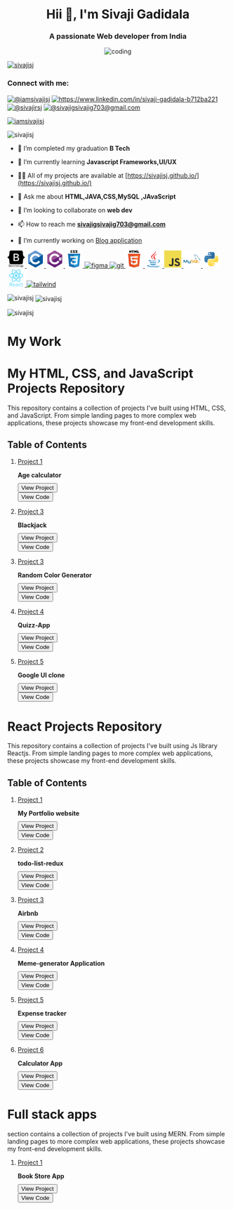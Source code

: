 <h1 align="center">Hii 👋, I'm Sivaji Gadidala</h1>
<h3 align="center">A passionate Web developer from India</h3>
<p align="center">
  <img alt="coding" width="500" src="https://miro.medium.com/max/1360/0*7Q3yvSIv_t0ioJ-Z.gif">
</p>

<p align="left"> <a href="https://github.com/ryo-ma/github-profile-trophy"><img src="https://github-profile-trophy.vercel.app/?username=sivajisj" alt="sivajisj" /></a> </p>
<h3 align="left">Connect with me:</h3>
<p align="left">
<a href="https://twitter.com/@iamsivajisj" target="blank"><img align="center" src="https://raw.githubusercontent.com/rahuldkjain/github-profile-readme-generator/master/src/images/icons/Social/twitter.svg" alt="@iamsivajisj" height="30" width="40" /></a>
<a href="https://linkedin.com/in/https://www.linkedin.com/in/sivaji-gadidala-b712ba221" target="blank"><img align="center" src="https://raw.githubusercontent.com/rahuldkjain/github-profile-readme-generator/master/src/images/icons/Social/linked-in-alt.svg" alt="https://www.linkedin.com/in/sivaji-gadidala-b712ba221" height="30" width="40" /></a>
<a href="https://instagram.com/@sivajiisj" target="blank"><img align="center" src="https://raw.githubusercontent.com/rahuldkjain/github-profile-readme-generator/master/src/images/icons/Social/instagram.svg" alt="@sivajirsj" height="30" width="40" /></a>
<a href="https://www.hackerearth.com/@sivajigsivajig703@gmail.com" target="blank"><img align="center" src="https://raw.githubusercontent.com/rahuldkjain/github-profile-readme-generator/master/src/images/icons/Social/hackerearth.svg" alt="@sivajigsivajig703@gmail.com" height="30" width="40" /></a>
</p>
<p align="left"> <a href="https://twitter.com/iamsivajisj" target="blank"><img src="https://img.shields.io/twitter/follow/@iamsivajisj?logo=twitter&style=for-the-badge" alt="iamsivajisj" /></a> </p>
<p align="left"> <img src="https://komarev.com/ghpvc/?username=sivajisj&label=Profile%20views&color=0e75b6&style=flat" alt="sivajisj" /> </p>



- 🔭 I’m completed my graduation **B Tech**

- 🌱 I’m currently learning **Javascript Frameworks,UI/UX**

- 👨‍💻 All of my projects are available at [https://sivajisj.github.io/](https://sivajisj.github.io/)

- 💬 Ask me about **HTML,JAVA,CSS,MySQL ,JAvaScript**
-  👯 I’m looking to collaborate on **web dev**
- 📫 How to reach me **sivajigsivajig703@gmail.com**
-  🔭 I’m currently working on [Blog application](ReactJs)



<p align="left"> <a href="https://getbootstrap.com" target="_blank" rel="noreferrer"> <img src="https://raw.githubusercontent.com/devicons/devicon/master/icons/bootstrap/bootstrap-plain-wordmark.svg" alt="bootstrap" width="40" height="40"/> </a> <a href="https://www.cprogramming.com/" target="_blank" rel="noreferrer"> <img src="https://raw.githubusercontent.com/devicons/devicon/master/icons/c/c-original.svg" alt="c" width="40" height="40"/> </a> <a href="https://www.w3schools.com/cs/" target="_blank" rel="noreferrer"> <img src="https://raw.githubusercontent.com/devicons/devicon/master/icons/csharp/csharp-original.svg" alt="csharp" width="40" height="40"/> </a> <a href="https://www.w3schools.com/css/" target="_blank" rel="noreferrer"> <img src="https://raw.githubusercontent.com/devicons/devicon/master/icons/css3/css3-original-wordmark.svg" alt="css3" width="40" height="40"/> </a> <a href="https://www.figma.com/" target="_blank" rel="noreferrer"> <img src="https://www.vectorlogo.zone/logos/figma/figma-icon.svg" alt="figma" width="40" height="40"/> </a> <a href="https://git-scm.com/" target="_blank" rel="noreferrer"> <img src="https://www.vectorlogo.zone/logos/git-scm/git-scm-icon.svg" alt="git" width="40" height="40"/> </a> <a href="https://www.w3.org/html/" target="_blank" rel="noreferrer"> <img src="https://raw.githubusercontent.com/devicons/devicon/master/icons/html5/html5-original-wordmark.svg" alt="html5" width="40" height="40"/> </a> <a href="https://www.java.com" target="_blank" rel="noreferrer"> <img src="https://raw.githubusercontent.com/devicons/devicon/master/icons/java/java-original.svg" alt="java" width="40" height="40"/> </a> <a href="https://developer.mozilla.org/en-US/docs/Web/JavaScript" target="_blank" rel="noreferrer"> <img src="https://raw.githubusercontent.com/devicons/devicon/master/icons/javascript/javascript-original.svg" alt="javascript" width="40" height="40"/> </a> <a href="https://www.mysql.com/" target="_blank" rel="noreferrer"> <img src="https://raw.githubusercontent.com/devicons/devicon/master/icons/mysql/mysql-original-wordmark.svg" alt="mysql" width="40" height="40"/> </a> <a href="https://www.python.org" target="_blank" rel="noreferrer"> <img src="https://raw.githubusercontent.com/devicons/devicon/master/icons/python/python-original.svg" alt="python" width="40" height="40"/> </a> <a href="https://reactjs.org/" target="_blank" rel="noreferrer"> <img src="https://raw.githubusercontent.com/devicons/devicon/master/icons/react/react-original-wordmark.svg" alt="react" width="40" height="40"/> </a> <a href="https://tailwindcss.com/" target="_blank" rel="noreferrer"> <img src="https://www.vectorlogo.zone/logos/tailwindcss/tailwindcss-icon.svg" alt="tailwind" width="40" height="40"/> </a> </p>


<p><img align="left" src="https://github-readme-stats.vercel.app/api/top-langs?username=sivajisj&show_icons=true&locale=en&layout=compact" alt="sivajisj" /></p>

<p>&nbsp;<img align="center" src="https://github-readme-stats.vercel.app/api?username=sivajisj&show_icons=true&locale=en" alt="sivajisj" /></p>

<p><img align="center" src="https://github-readme-streak-stats.herokuapp.com/?user=sivajisj&" alt="sivajisj" /></p>


# My Work 
# My HTML, CSS, and JavaScript Projects Repository

This repository contains a collection of projects I've built using HTML, CSS, and JavaScript. From simple landing pages to more complex web applications, these projects showcase my front-end development skills.

## Table of Contents

1. [Project 1](#project-1)

    <div style="font-weight: bold; margin-bottom: 10px;">Age calculator</div>
    <a href="https://age-calculatorr-app.netlify.app" style="text-decoration: none; color: #007BFF; margin-right: 10px;"><button>View Project</button></a> <br>
    <a href="https://github.com/sivajisj/AgeCalculator" style="text-decoration: none; color: #007BFF; margin-right: 10px;">
        <button>View Code</button></a>


2. [Project 3](#project-2)

    <div style="font-weight: bold; margin-bottom: 10px;">Blackjack</div>
    <a href="https://blackjack-game-hj.netlify.app" style="text-decoration: none; color: #007BFF; margin-right: 10px;"><button>View Project</button></a><br>
    <a href="https://github.com/sivajisj/webdev-projects-html-css-js/tree/main/blackJack" style="text-decoration: none; color: #007BFF; margin-right: 10px;"> <button>View Code</button></a></a>
    
3. [Project 3](#project-3)

    <div style="font-weight: bold; margin-bottom: 10px;">Random Color Generator</div>
    <a href="https://random-color-genr.netlify.app" style="text-decoration: none; color: #007BFF; margin-right: 10px;"><button>View Project</button></a><br>
    <a href="https://github.com/sivajisj/webdev-projects-html-css-js/tree/main/RandomColorGenerator" style="text-decoration: none; color: #007BFF; margin-right: 10px;"> <button>View Code</button></a></a>
    
4. [Project 4](#project-4)

    <div style="font-weight: bold; margin-bottom: 10px;">Quizz-App</div>
    <a href="https://sj-quizz-app.netlify.app" style="text-decoration: none; color: #007BFF; margin-right: 10px;"><button>View Project</button></a><br>
    <a href="https://github.com/sivajisj/Quiz-App" style="text-decoration: none; color: #007BFF; margin-right: 10px;"> <button>View Code</button></a></a>

    
5. [Project 5](#project-5)

    <div style="font-weight: bold; margin-bottom: 10px;">Google UI clone</div>
    <a href="https://google-signup-sj.netlify.app" style="text-decoration: none; color: #007BFF; margin-right: 10px;"><button>View Project</button></a><br>
    <a href="https://github.com/sivajisj/webdev-projects-html-css-js/tree/main/google%20UI" style="text-decoration: none; color: #007BFF; margin-right: 10px;"> <button>View Code</button></a></a>


# React Projects Repository

This repository contains a collection of projects I've built using Js library Reactjs. From simple landing pages to more complex web applications, these projects showcase my front-end development skills.

## Table of Contents


1. [Project 1](#project-1)

    <div style="font-weight: bold; margin-bottom: 10px;">My Portfolio website</div>
    <a href="https://sivaji-portfolio.netlify.app" style="text-decoration: none; color: #007BFF; margin-right: 10px;"><button>View Project</button></a> <br>
    <a href="https://github.com/sivajisj/react-portfolio-sj" style="text-decoration: none; color: #007BFF; margin-right: 10px;">
        <button>View Code</button></a>


2. [Project 2](#project-2)

    <div style="font-weight: bold; margin-bottom: 10px;">todo-list-redux</div>
    <a href="https://todo-list-reduxx.netlify.app" style="text-decoration: none; color: #007BFF; margin-right: 10px;"><button>View Project</button></a><br>
    <a href="https://github.com/sivajisj/todo-list-redux" style="text-decoration: none; color: #007BFF; margin-right: 10px;"> <button>View Code</button></a></a>
    
3. [Project 3](#project-3)

    <div style="font-weight: bold; margin-bottom: 10px;">Airbnb</div>
    <a href="https://airbnb-clone-sj.netlify.app" style="text-decoration: none; color: #007BFF; margin-right: 10px;"><button>View Project</button></a><br>
    <a href="https://github.com/sivajisj/clone-airbnb" style="text-decoration: none; color: #007BFF; margin-right: 10px;"> <button>View Code</button></a></a>
    
4. [Project 4](#project-4)

    <div style="font-weight: bold; margin-bottom: 10px;">Meme-generator  Application</div>
    <a href="https://meme-generator-react-sj.netlify.app" style="text-decoration: none; color: #007BFF; margin-right: 10px;"><button>View Project</button></a><br>
    <a href="https://github.com/sivajisj/meme-generator-react" style="text-decoration: none; color: #007BFF; margin-right: 10px;"> <button>View Code</button></a></a>
    
5. [Project 5](#project-5)

    <div style="font-weight: bold; margin-bottom: 10px;">Expense tracker</div>
    <a href="https://expense-tracker-sjj.netlify.app" style="text-decoration: none; color: #007BFF; margin-right: 10px;"><button>View Project</button></a><br>
    <a href="#" style="text-decoration: none; color: #007BFF; margin-right: 10px;"> <button>View Code</button></a></a>
    
6. [Project 6](#project-6)

    <div style="font-weight: bold; margin-bottom: 10px;">Calculator App</div>
    <a href="https://calculator-app-sj.netlify.app" style="text-decoration: none; color: #007BFF; margin-right: 10px;"><button>View Project</button></a><br>
    <a href="https://github.com/sivajisj/calculator-react-main" style="text-decoration: none; color: #007BFF; margin-right: 10px;"> <button>View Code</button></a></a>


# Full stack apps

section contains a collection of projects I've built using MERN. From simple landing pages to more complex web applications, these projects showcase my front-end development skills.


1. [Project 1](#project-1)

    <div style="font-weight: bold; margin-bottom: 10px;">Book Store App</div>
    <a href="https://mern-bookstore-sj.netlify.app" style="text-decoration: none; color: #007BFF; margin-right: 10px;"><button>View Project</button></a><br>
    <a href="https://github.com/sivajisj/Book-Store-MERN" style="text-decoration: none; color: #007BFF; margin-right: 10px;"> <button>View Code</button></a></a>
